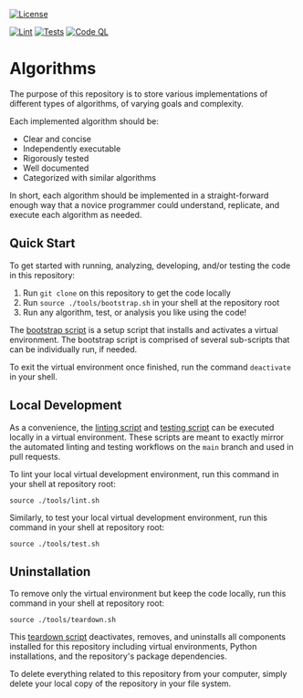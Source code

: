 <!-- General Badges -->
[![License](https://img.shields.io/github/license/iansantagata/algorithms?label=License&color=yellow)](LICENSE)
<!-- Developmental Badges -->
[![Lint](https://github.com/iansantagata/algorithms/actions/workflows/lint.yml/badge.svg)](https://github.com/iansantagata/algorithms/actions/workflows/lint.yml)
[![Tests](https://github.com/iansantagata/algorithms/actions/workflows/test.yml/badge.svg)](https://github.com/iansantagata/algorithms/actions/workflows/test.yml)
[![Code QL](https://github.com/iansantagata/algorithms/actions/workflows/codeql.yml/badge.svg)](https://github.com/iansantagata/algorithms/actions/workflows/codeql.yml)

# Algorithms

The purpose of this repository is to store various implementations of different types of algorithms, of varying goals and complexity.

Each implemented algorithm should be:
- Clear and concise
- Independently executable
- Rigorously tested
- Well documented
- Categorized with similar algorithms

In short, each algorithm should be implemented in a straight-forward enough way that a novice programmer could understand, replicate, and execute each algorithm as needed.

## Quick Start

To get started with running, analyzing, developing, and/or testing the code in this repository:

1. Run `git clone` on this repository to get the code locally
2. Run `source ./tools/bootstrap.sh` in your shell at the repository root
3. Run any algorithm, test, or analysis you like using the code!

The [bootstrap script](tools/bootstrap.sh) is a setup script that installs and activates a virtual environment.  The bootstrap script is comprised of several sub-scripts that can be individually run, if needed.

To exit the virtual environment once finished, run the command `deactivate` in your shell.

## Local Development

As a convenience, the [linting script](tools/lint.sh) and [testing script](tools/test.sh) can be executed locally in a virtual environment.  These scripts are meant to exactly mirror the automated linting and testing workflows on the `main` branch and used in pull requests.

To lint your local virtual development environment, run this command in your shell at repository root:

`source ./tools/lint.sh`

Similarly, to test your local virtual development environment, run this command in your shell at repository root:

`source ./tools/test.sh`

## Uninstallation

To remove only the virtual environment but keep the code locally, run this command in your shell at repository root:

`source ./tools/teardown.sh`

This [teardown script](tools/teardown.sh) deactivates, removes, and uninstalls all components installed for this repository including virtual environments, Python installations, and the repository's package dependencies.

To delete everything related to this repository from your computer, simply delete your local copy of the repository in your file system.
